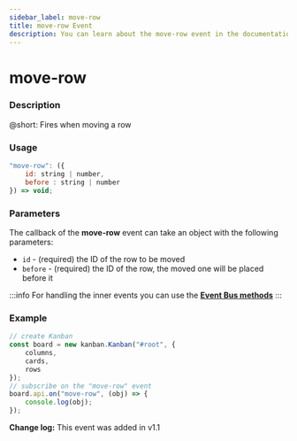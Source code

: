 ```yaml
---
sidebar_label: move-row
title: move-row Event
description: You can learn about the move-row event in the documentation of the DHTMLX JavaScript Kanban library. Browse developer guides and API reference, try out code examples and live demos, and download a free 30-day evaluation version of DHTMLX Kanban.
---
```


# move-row

### Description

@short: Fires when moving a row

### Usage

~~~jsx {}
"move-row": ({
    id: string | number,
    before : string | number
}) => void;
~~~

### Parameters

The callback of the **move-row** event can take an object with the following parameters:

- `id` - (required) the ID of the row to be moved
- `before` - (required) the ID of the row, the moved one will be placed before it

:::info
For handling the inner events you can use the [**Event Bus methods**](api/api_overview.md/#event-bus-methods)
:::

### Example

~~~jsx {8-10}
// create Kanban
const board = new kanban.Kanban("#root", {
	columns,
	cards,
    rows
});
// subscribe on the "move-row" event
board.api.on("move-row", (obj) => {
	console.log(obj);
});
~~~

**Change log:** This event was added in v1.1